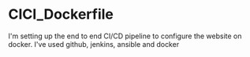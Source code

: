 # CICI_Dockerfile
I'm setting up the end to end CI/CD pipeline to configure the website on docker. I've used github, jenkins, ansible and docker
